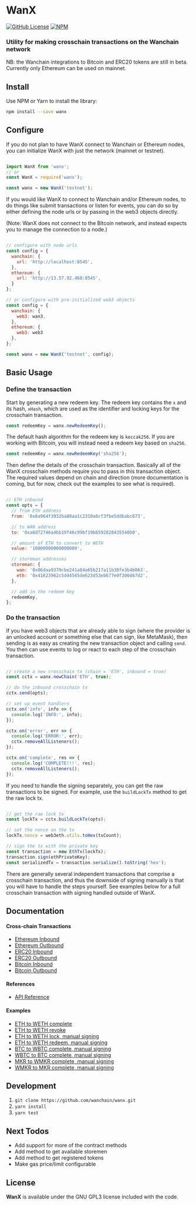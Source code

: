 # WanX

[![GitHub License][license]][license-url]
[![NPM][npm]][npm-url]

### Utility for making crosschain transactions on the Wanchain network

NB: the Wanchain integrations to Bitcoin and ERC20 tokens are still in beta.
Currently only Ethereum can be used on mainnet.

## Install

Use NPM or Yarn to install the library:

```bash
npm install --save wanx
```

## Configure

If you do not plan to have WanX connect to Wanchain or Ethereum nodes, you can
initialize WanX with just the network (mainnet or testnet).

```javascript

import WanX from 'wanx';
// or
const WanX = require('wanx');

const wanx = new WanX('testnet');

```

If you would like WanX to connect to Wanchain and/or Ethereum nodes, to do things
like submit transactions or listen for events, you can do so by either defining
the node urls or by passing in the web3 objects directly.

(Note: WanX does not connect to the Bitcoin network, and instead expects you to
manage the connection to a node.)

```javascript

// configure with node urls
const config = {
  wanchain: {
    url: 'http://localhost:8545',
  },
  ethereum: {
    url: 'http://13.57.92.468:8545',
  }
};

// or configure with pre-initialized web3 objects
const config = {
  wanchain: {
    web3: wan3,
  },
  ethereum: {
    web3: web3
  },
};

const wanx = new WanX('testnet', config);

```

## Basic Usage

### Define the transaction

Start by generating a new redeem key. The redeem key contains the `x` and its
hash, `xHash`, which are used as the identifier and locking keys for the
crosschain transaction.

```javascript
const redeemKey = wanx.newRedeemKey();
```

The default hash algorithm for the redeem key is `keccak256`. If you are working
with Bitcoin, you will instead need a redeem key based on `sha256`.

```javascript
const redeemKey = wanx.newRedeemKey('sha256');
```

Then define the details of the crosschain transaction. Basically all of the WanX
crosschain methods require you to pass in this transaction object. The required
values depend on chain and direction (more documentation is coming, but for
now, check out the examples to see what is required).

```javascript

// ETH inbound
const opts = {
  // from ETH address
  from: '0x8a964f3932ba80aa1c2310a6cf3fbe5ddbabc673',

  // to WAN address
  to: '0xa6d72746a4bb19f46c99bf19b6592828435540b0',

  // amount of ETH to convert to WETH
  value: '10000000000000000',

  // storeman addresses
  storeman: {
    wan: '0x06daa9379cbe241a84a65b217a11b38fe3b4b063',
    eth: '0x41623962c5d44565de623d53eb677e0f300467d2',
  },

  // add in the redeem key
  redeemKey,
};

```

### Do the transaction

If you have web3 objects that are already able to sign (where the provider is
an unlocked account or something else that can sign, like MetaMask), then
sending is as easy as creating the new transaction object and calling `send`.
You then can use events to log or react to each step of the crosschain
transaction.

```javascript

// create a new crosschain tx (chain = 'ETH', inbound = true)
const cctx = wanx.newChain('ETH', true);

// do the inbound crosschain tx
cctx.send(opts);

// set up event handlers
cctx.on('info', info => {
  console.log('INFO:', info);
});

cctx.on('error', err => {
  console.log('ERROR:', err);
  cctx.removeAllListeners();
});

cctx.on('complete', res => {
  console.log('COMPLETE!!!', res);
  cctx.removeAllListeners();
});

```

If you need to handle the signing separately, you can get the raw transactions
to be signed. For example, use the `buildLockTx` method to get the raw lock tx.

```javascript

// get the raw lock tx
const lockTx = cctx.buildLockTx(opts);

// set the nonce on the tx
lockTx.nonce = web3eth.utils.toHex(txCount);

// sign the tx with the private key
const transaction = new EthTx(lockTx);
transaction.sign(ethPrivateKey);
const serializedTx = transaction.serialize().toString('hex');

```

There are generally several independent transactions that comprise a crosschain
transaction, and thus the downside of signing manually is that you will have to
handle the steps yourself. See examples below for a full crosschain transaction
with signing handled outside of WanX.

## Documentation

#### Cross-chain Transactions
- [Ethereum Inbound](docs/eth-inbound.md)
- [Ethereum Outbound](docs/eth-outbound.md)
- [ERC20 Inbound](docs/erc20-inbound.md)
- [ERC20 Outbound](docs/erc20-outbound.md)
- [Bitcoin Inbound](docs/btc-inbound.md)
- [Bitcoin Outbound](docs/btc-outbound.md)

#### References
- [API Reference](docs/api-reference.md)

#### Examples

- [ETH to WETH complete](examples/eth2weth-complete.js)
- [ETH to WETH revoke](examples/eth2weth-revoke.js)
- [ETH to WETH lock, manual signing](examples/eth2weth-lock-manual.js)
- [ETH to WETH redeem, manual signing](examples/eth2weth-redeem-manual.js)
- [BTC to WBTC complete, manual signing](examples/btc2wbtc-complete-manual.js)
- [WBTC to BTC complete, manual signing](examples/wbtc2btc-complete-manual.js)
- [MKR to WMKR complete, manual signing](examples/mkr2wmkr-complete-manual.js)
- [WMKR to MKR complete, manual signing](examples/wmkr2mkr-complete-manual.js)

## Development

1. `git clone https://github.com/wanchain/wanx.git`
2. `yarn install`
3. `yarn test`

## Next Todos
- Add support for more of the contract methods
- Add method to get available storemen
- Add method to get registered tokens
- Make gas price/limit configurable

## License

**WanX** is available under the GNU GPL3 license included with the code.

[npm]: https://img.shields.io/npm/v/wanx.svg?style=flat
[npm-url]: https://www.npmjs.com/package/wanx

[license]: https://img.shields.io/badge/license-GNUGPL3-blue.svg
[license-url]: https://github.com/wanchain/wanx/blob/dev/LICENSE

